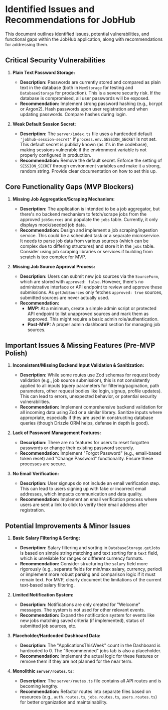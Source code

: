 # Identified Issues and Recommendations for JobHub

This document outlines identified issues, potential vulnerabilities, and functional gaps within the JobHub application, along with recommendations for addressing them.

## Critical Security Vulnerabilities

1.  **Plain Text Password Storage:**
    *   **Description:** Passwords are currently stored and compared as plain text in the database (both in `MemStorage` for testing and `DatabaseStorage` for production). This is a severe security risk. If the database is compromised, all user passwords will be exposed.
    *   **Recommendation:** Implement strong password hashing (e.g., bcrypt or Argon2). Hash passwords upon user registration and when updating passwords. Compare hashes during login.

2.  **Weak Default Session Secret:**
    *   **Description:** The `server/index.ts` file uses a hardcoded default `'jobhub-session-secret'` if `process.env.SESSION_SECRET` is not set. This default secret is publicly known (as it's in the codebase), making sessions vulnerable if the environment variable is not properly configured in production.
    *   **Recommendation:** Remove the default secret. Enforce the setting of `SESSION_SECRET` through environment variables and make it a strong, random string. Provide clear documentation on how to set this up.

## Core Functionality Gaps (MVP Blockers)

1.  **Missing Job Aggregation/Scraping Mechanism:**
    *   **Description:** The application is intended to be a job aggregator, but there's no backend mechanism to fetch/scrape jobs from the approved `jobSources` and populate the `jobs` table. Currently, it only displays mock/seeded job data.
    *   **Recommendation:** Design and implement a job scraping/ingestion service. This could be a scheduled task or a separate microservice. It needs to parse job data from various sources (which can be complex due to differing structures) and store it in the `jobs` table. Consider using job scraping libraries or services if building from scratch is too complex for MVP.

2.  **Missing Job Source Approval Process:**
    *   **Description:** Users can submit new job sources via the `SourceForm`, which are stored with `approved: false`. However, there's no administrative interface or API endpoint to review and approve these submissions. As `getJobSources` only fetches `approved: true` sources, submitted sources are never actually used.
    *   **Recommendation:**
        *   **MVP:** At a minimum, create a simple admin script or protected API endpoint to list unapproved sources and mark them as approved. This might require a basic admin role/authentication.
        *   **Post-MVP:** A proper admin dashboard section for managing job sources.

## Important Issues & Missing Features (Pre-MVP Polish)

1.  **Inconsistent/Missing Backend Input Validation & Sanitization:**
    *   **Description:** While some routes use Zod schemas for request body validation (e.g., job source submission), this is not consistently applied to all inputs (query parameters for filtering/pagination, path parameters, other request bodies like login, signup, profile updates). This can lead to errors, unexpected behavior, or potential security vulnerabilities.
    *   **Recommendation:** Implement comprehensive backend validation for all incoming data using Zod or a similar library. Sanitize inputs where appropriate, especially if they are used in constructing database queries (though Drizzle ORM helps, defense in depth is good).

2.  **Lack of Password Management Features:**
    *   **Description:** There are no features for users to reset forgotten passwords or change their existing password securely.
    *   **Recommendation:** Implement "Forgot Password" (e.g., email-based token reset) and "Change Password" functionality. Ensure these processes are secure.

3.  **No Email Verification:**
    *   **Description:** User signups do not include an email verification step. This can lead to users signing up with fake or incorrect email addresses, which impacts communication and data quality.
    *   **Recommendation:** Implement an email verification process where users are sent a link to click to verify their email address after registration.

## Potential Improvements & Minor Issues

1.  **Basic Salary Filtering & Sorting:**
    *   **Description:** Salary filtering and sorting in `DatabaseStorage.getJobs` is based on simple string matching and text sorting for a `text` field, which is unreliable for ranges or different currency formats.
    *   **Recommendation:** Consider structuring the `salary` field more rigorously (e.g., separate fields for min/max salary, currency, period) or implement more robust parsing and comparison logic if it must remain text. For MVP, clearly document the limitations of the current text-based salary filtering.

2.  **Limited Notification System:**
    *   **Description:** Notifications are only created for "Welcome" messages. The system is not used for other relevant events.
    *   **Recommendation:** Expand the notification system for events like new jobs matching saved criteria (if implemented), status of submitted job sources, etc.

3.  **Placeholder/Hardcoded Dashboard Data:**
    *   **Description:** The "ApplicationsThisWeek" count in the Dashboard is hardcoded to 0. The "Recommended" jobs tab is also a placeholder.
    *   **Recommendation:** Implement the actual logic for these features or remove them if they are not planned for the near term.

4.  **Monolithic `server/routes.ts`:**
    *   **Description:** The `server/routes.ts` file contains all API routes and is becoming lengthy.
    *   **Recommendation:** Refactor routes into separate files based on resources (e.g., `auth.routes.ts`, `jobs.routes.ts`, `users.routes.ts`) for better organization and maintainability.
```
